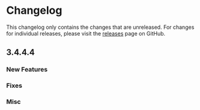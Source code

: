 # Changelog

This changelog only contains the changes that are unreleased. For changes for individual releases, please visit the
[releases](https://github.com/ATLauncher/ATLauncher/releases) page on GitHub.

## 3.4.4.4

### New Features

### Fixes

### Misc
